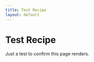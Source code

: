 ```yaml
---
title: Test Recipe
layout: default
---
```


# Test Recipe

Just a test to confirm this page renders.

